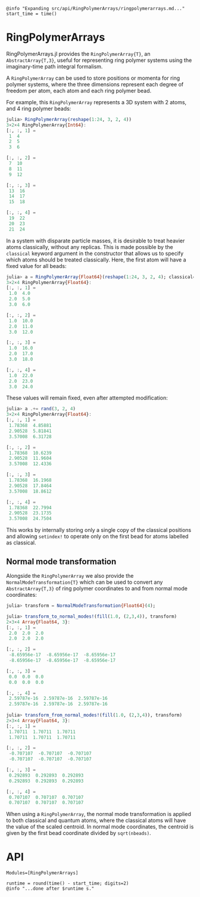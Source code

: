 ```@setup logging
@info "Expanding src/api/RingPolymerArrays/ringpolymerarrays.md..."
start_time = time()
```

# RingPolymerArrays

RingPolymerArrays.jl provides the `RingPolymerArray{T}`, an `AbstractArray{T,3}`, useful for representing ring polymer systems using the imaginary-time path integral formalism.

A `RingPolymerArray` can be used to store positions or momenta for ring polymer systems, where the three dimensions represent each degree of freedom per atom, each atom and each ring polymer bead.

For example, this `RingPolymerArray` represents a 3D system with 2 atoms, and 4 ring polymer beads:
```julia
julia> RingPolymerArray(reshape(1:24, 3, 2, 4))
3×2×4 RingPolymerArray{Int64}:
[:, :, 1] =
 1  4
 2  5
 3  6

[:, :, 2] =
 7  10
 8  11
 9  12

[:, :, 3] =
 13  16
 14  17
 15  18

[:, :, 4] =
 19  22
 20  23
 21  24
```

In a system with disparate particle masses, it is desirable to treat heavier atoms classically, without any replicas.
This is made possible by the `classical` keyword argument in the constructor that allows us to specify which atoms should be treated classically.
Here, the first atom will have a fixed value for all beads:
```julia
julia> a = RingPolymerArray{Float64}(reshape(1:24, 3, 2, 4); classical=[1])
3×2×4 RingPolymerArray{Float64}:
[:, :, 1] =
 1.0  4.0
 2.0  5.0
 3.0  6.0

[:, :, 2] =
 1.0  10.0
 2.0  11.0
 3.0  12.0

[:, :, 3] =
 1.0  16.0
 2.0  17.0
 3.0  18.0

[:, :, 4] =
 1.0  22.0
 2.0  23.0
 3.0  24.0
```
These values will remain fixed, even after attempted modification:
```julia
julia> a .+= rand(3, 2, 4)
3×2×4 RingPolymerArray{Float64}:
[:, :, 1] =
 1.78368  4.85881
 2.90528  5.81841
 3.57008  6.31728

[:, :, 2] =
 1.78368  10.6239
 2.90528  11.9604
 3.57008  12.4336

[:, :, 3] =
 1.78368  16.1968
 2.90528  17.8464
 3.57008  18.8612

[:, :, 4] =
 1.78368  22.7994
 2.90528  23.1735
 3.57008  24.7504
 ```
 This works by internally storing only a single copy of the classical positions and allowing `setindex!` to operate only on the first bead for atoms labelled as classical.
 
## Normal mode transformation

Alongside the `RingPolymerArray` we also provide the `NormalModeTransformation{T}` which can be used to convert any `AbstractArray{T,3}` of ring polymer coordinates to and from normal mode coordinates:
```julia
julia> transform = NormalModeTransformation{Float64}(4);

julia> transform_to_normal_modes!(fill(1.0, (2,3,4)), transform)
2×3×4 Array{Float64, 3}:
[:, :, 1] =
 2.0  2.0  2.0
 2.0  2.0  2.0

[:, :, 2] =
 -8.65956e-17  -8.65956e-17  -8.65956e-17
 -8.65956e-17  -8.65956e-17  -8.65956e-17

[:, :, 3] =
 0.0  0.0  0.0
 0.0  0.0  0.0

[:, :, 4] =
 2.59787e-16  2.59787e-16  2.59787e-16
 2.59787e-16  2.59787e-16  2.59787e-16
 
julia> transform_from_normal_modes!(fill(1.0, (2,3,4)), transform)
2×3×4 Array{Float64, 3}:
[:, :, 1] =
 1.70711  1.70711  1.70711
 1.70711  1.70711  1.70711

[:, :, 2] =
 -0.707107  -0.707107  -0.707107
 -0.707107  -0.707107  -0.707107

[:, :, 3] =
 0.292893  0.292893  0.292893
 0.292893  0.292893  0.292893

[:, :, 4] =
 0.707107  0.707107  0.707107
 0.707107  0.707107  0.707107
```
When using a `RingPolymerArray`, the normal mode transformation is applied to both classical
and quantum atoms, where the classical atoms will have the value of the scaled centroid.
In normal mode coordinates, the centroid is given by the first bead coordinate divided by `sqrt(nbeads)`.

# API

```@autodocs
Modules=[RingPolymerArrays]
```
```@setup logging
runtime = round(time() - start_time; digits=2)
@info "...done after $runtime s."
```
